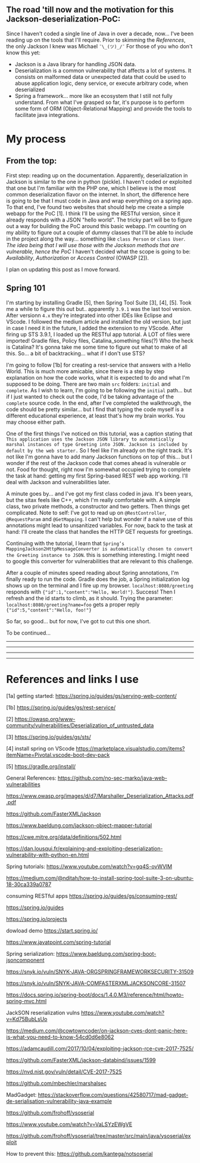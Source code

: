 ## The road 'till now and the motivation for this Jackson-deserialization-PoC:
Since I haven't coded a single line of Java in over a decade, now... I've been reading up on the tools that I'll require. Prior to skimming the _References_, the only Jackson I knew was Michael `¯\_(ツ)_/¯`
For those of you who don't know this yet:
* Jackson is a Java library for handling JSON data.
* Deserialization is a common vulnerability that affects a lot of systems. It consists on malformed data or unexpected data that could be used to abuse application logic, deny service, or execute arbitrary code, when deserialized
* Spring a framework... more like an ecosystem that I still not fully understand. From what I've grasped so far, it's purpose is to perform some form of ORM (Object-Relational Mapping) and provide the tools to facilitate java integrations.

# My process 
## From the top:
First step: reading up on the documentation. Apparently, deserialization in Jackson is similar to the one in python (pickle). I haven't coded or exploited that one but I'm familiar with the PHP one, which I believe is the most common deserialization flavor on the internet. In short, the difference here is going to be that I must code in Java and wrap everything on a spring app.
To that end, I've found two websites that should help me create a simple webapp for the PoC [1]. I think I'll be using the RESTful version, since it already responds with a JSON "hello world".
The tricky part will be to figure out a way for building the PoC around this basic webapp. I'm counting on my ability to figure out a couple of dummy classes that I'll be able to include in the project along the way... something like `class Person` or `class User`. _The idea being that I will use those with the Jackson methods that are vulnerable, hence the PoC_
I haven't decided what the scope is going to be: _Availability_, _Authorization_ or _Access Control_ (OWASP [2]).

I plan on updating this post as I move forward.

## Spring 101
I'm starting by installing Gradle [5], then Spring Tool Suite [3], [4], [5]. Took me a while to figure this out but.. apparently `3.9.1` was the last tool version. After versionn `4.x` they're integrated into other IDEs like Eclipse and VScode. I followed the medium article and installed the old version, but just in case I need it in the future, I added the extension to my VScode.
After firing up STS 3.9.1, I loaded up the RESTful app tutorial. A LOT of files were imported! Gradle files, Policy files, Catalina_something files(?) Who the heck is Catalina? It's gonna take me some time to figure out what to make of all this. So... a bit of backtracking... what if I don't use STS?

I'm going to follow [1b] for creating a rest-service that answers with a Hello World. This is much more amicable, since there is a step by step explanation on how the code works, what it is expected to do and what I'm supposed to be doing. There are two main `src` folders: `initial` and `complete`. As I wish to learn, I'm going to be following the `initial` path... but if I just wanted to check out the code, I'd be taking advantage of the `complete` source code. In the end, after I've completed the walkthrough, the code should be pretty similar... but I find that typing the code myself is a different educational experience, at least that's how my brain works. You may choose either path.

One of the first things I've noticed on this tutorial, was a caption stating that `This application uses the Jackson JSON library to automatically marshal instances of type Greeting into JSON. Jackson is included by default by the web starter.` So I feel like I'm already on the right track. It's not like I'm gonna have to add many Jackson functions on top of this... but I wonder if the rest of the Jackson code that comes ahead is vulnerable or not. Food for thought, right now I'm somewhat occupied trying to complete the task at hand: getting my first Spring-based REST web app working. I'll deal with Jackson and vulnerabilities later.

A minute goes by... and I've got my first class coded in java. It's been years, but the sitax feels like C++, which I'm really comfortable with. A simple class, two private methods, a constructor and two getters. Then things get complicated. Note to self: I've got to read up on `@RestController`, `@RequestParam` and `@GetMapping`. I can't help but wonder if a naive use of this annotations might lead to unsanitized variables. For now, back to the task at hand: I'll create the class that handles the HTTP GET requests for greetings.

Continuing with the tutorial, I learn that `Spring’s MappingJackson2HttpMessageConverter is automatically chosen to convert the Greeting instance to JSON`. this is something interesting. I might need to google this converter for vulnerabilities that are relevant to this challenge.

After a couple of minutes speed reading about Spring annotations, I'm finally ready to run the code. Gradle does the job, a Spring initialization log shows up on the terminal and I fire up my browser. `localhost:8080/greeting` responds with `{"id":1,"content":"Hello, World!"}`. Success!
Then I refresh and the id starts to climb, as it should. Trying the parameter: `localhost:8080/greeting?name=foo` gets a proper reply `{"id":5,"content":"Hello, foo!"}`

So far, so good... but for now, I've got to cut this one short. 


To be continued...






----------------------------------------------------

----------------------------------------------------

----------------------------------------------------

----------------------------------------------------
# References and links I use

[1a] getting started: https://spring.io/guides/gs/serving-web-content/

[1b] https://spring.io/guides/gs/rest-service/

[2] https://owasp.org/www-community/vulnerabilities/Deserialization_of_untrusted_data

[3] https://spring.io/guides/gs/sts/

[4] install spring on VScode https://marketplace.visualstudio.com/items?itemName=Pivotal.vscode-boot-dev-pack

[5] https://gradle.org/install/


General References:
https://github.com/no-sec-marko/java-web-vulnerabilities

https://www.owasp.org/images/d/d7/Marshaller_Deserialization_Attacks.pdf.pdf

https://github.com/FasterXML/jackson

https://www.baeldung.com/jackson-object-mapper-tutorial

https://cwe.mitre.org/data/definitions/502.html

https://dan.lousqui.fr/explaining-and-exploiting-deserialization-vulnerability-with-python-en.html


Spring tutorials:
https://www.youtube.com/watch?v=gq4S-ovWVlM

https://medium.com/@nditah/how-to-install-spring-tool-suite-3-on-ubuntu-18-30ca339a0787

consuming RESTful apps https://spring.io/guides/gs/consuming-rest/

https://spring.io/guides

https://spring.io/projects

dowload demo https://start.spring.io/

https://www.javatpoint.com/spring-tutorial


Spring serialization:
https://www.baeldung.com/spring-boot-jsoncomponent

https://snyk.io/vuln/SNYK-JAVA-ORGSPRINGFRAMEWORKSECURITY-31509

https://snyk.io/vuln/SNYK-JAVA-COMFASTERXMLJACKSONCORE-31507

https://docs.spring.io/spring-boot/docs/1.4.0.M3/reference/html/howto-spring-mvc.html


JackSON reserialization vulns 
https://www.youtube.com/watch?v=Kd75BubLsUo

https://medium.com/@cowtowncoder/on-jackson-cves-dont-panic-here-is-what-you-need-to-know-54cd0d6e8062

https://adamcaudill.com/2017/10/04/exploiting-jackson-rce-cve-2017-7525/

https://github.com/FasterXML/jackson-databind/issues/1599

https://nvd.nist.gov/vuln/detail/CVE-2017-7525

https://github.com/mbechler/marshalsec


MadGadget:
https://stackoverflow.com/questions/42580717/mad-gadget-de-serialisation-vulnerability-java-example

https://github.com/frohoff/ysoserial 

https://www.youtube.com/watch?v=VaLSYzEWgVE
        
https://github.com/frohoff/ysoserial/tree/master/src/main/java/ysoserial/exploit


How to prevent this:
https://github.com/kantega/notsoserial
